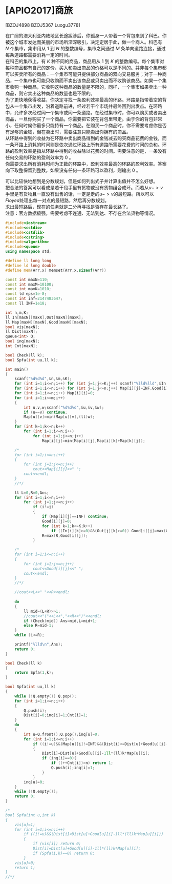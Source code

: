 # [APIO2017]商旅
[BZOJ4898 BZOJ5367 Luogu3778]

在广阔的澳大利亚内陆地区长途跋涉后，你孤身一人带着一个背包来到了科巴。你被这个城市发达而美丽的市场所深深吸引，决定定居于此，做一个商人。科巴有 $N$ 个集市，集市用从 $1$ 到 $N$ 的整数编号，集市之间通过 $M$ 条单向道路连接，通过每条道路都需要消耗一定的时间。  
在科巴的集市上，有 $K$ 种不同的商品，商品用从 $1$ 到 $K$ 的整数编号。每个集市对每种商品都有自己的定价，买入和卖出商品的价格可以是不同的。并非每个集市都可以买卖所有的商品：一个集市可能只提供部分商品的双向交易服务；对于一种商品，一个集市也可能只收购而不卖出该商品或只卖出而不收购该商品。如果一个集市收购一种商品，它收购这种商品的数量是不限的，同样，一个集市如果卖出一种商品，则它卖出这种商品的数量也是不限的。  
为了更快地获得收益，你决定寻找一条盈利效率最高的环路。环路是指带着空的背包从一个集市出发，沿着道路前进，经过若干个市场并最终回到出发点。在环路中，允许多次经过同一个集市或同一条道路。在经过集市时，你可以购买或者卖出商品，一旦你购买了一个商品，你需要把它装在背包里带走。由于你的背包非常小，任何时候你最多只能持有一个商品。在购买一个商品时，你不需要考虑你是否有足够的金钱，但在卖出时，需要注意只能卖出你拥有的商品。  
从环路中得到的收益为在环路中卖出商品得到的金钱减去购买商品花费的金钱，而一条环路上消耗的时间则是依次通过环路上所有道路所需要花费的时间的总和。环路的盈利效率是指从环路中得到的收益除以花费的时间。需要注意的是，一条没有任何交易的环路的盈利效率为 $0$ 。  
你需要求出所有消耗时间为正数的环路中，盈利效率最高的环路的盈利效率。答案向下取整保留到整数。如果没有任何一条环路可以盈利，则输出 0 。

可以比较快地想到是分数规划，但是如何列出式子并计算出值并不怎么好想。  
把合法的答案可以看成是若干段手里有货物或没有货物组合成环。而若从$u->v$手里是有货物且一直没有出售的话，一定是走的$u->v$的最短路。所以可以$Floyed$处理出每一对点的最短路，然后再分数规划。  
求出最短路后，现在的任务就是二分再寻找是否存在最长路了。  
注意：官方数据极强，需要考虑不连通、无法到达、不存在合法货物等情况。

```cpp
#include<iostream>
#include<cstdio>
#include<cstdlib>
#include<cstring>
#include<algorithm>
#include<queue>
using namespace std;

#define ll long long
#define ld long double
#define mem(Arr,x) memset(Arr,x,sizeof(Arr))

const int maxN=110;
const int maxM=10100;
const int maxK=1010;
const ld eps=1e-8;
const int inf=2147483647;
const ll INF=1e18;

int n,m,K;
ll In[maxN][maxK],Out[maxN][maxK];
ll Map[maxN][maxN],Good[maxN][maxN];
bool vis[maxN];
ll Dist[maxN];
queue<int> Q;
bool inq[maxN];
int Cnt[maxN];

bool Check(ll k);
bool Spfa(int uu,ll k);

int main()
{
    scanf("%d%d%d",&n,&m,&K);
    for (int i=1;i<=n;i++) for (int j=1;j<=K;j++) scanf("%lld%lld",&In[i][j],&Out[i][j]);
    for (int i=1;i<=n;i++) for (int j=1;j<=n;j++) Map[i][j]=INF,Good[i][j]=-INF;
    for (int i=1;i<=n;i++) Map[i][i]=0;
    for (int i=1;i<=m;i++)
    {
        int u,v,w;scanf("%d%d%d",&u,&v,&w);
        if (u==v) continue;
        Map[u][v]=min(Map[u][v],(ll)w);
    }
    for (int k=1;k<=n;k++)
        for (int i=1;i<=n;i++)
            for (int j=1;j<=n;j++)
                Map[i][j]=min(Map[i][j],Map[i][k]+Map[k][j]);

    /*
    for (int i=1;i<=n;i++)
    {
        for (int j=1;j<=n;j++)
            cout<<Map[i][j]<<" ";
        cout<<endl;
    }
    //*/

    ll L=0,R=0,Ans;
    for (int i=1;i<=n;i++)
        for (int j=1;j<=n;j++)
            if (i!=j)
            {
                if (Map[i][j]==INF) continue;
                Good[i][j]=0;
                for (int k=1;k<=K;k++)
                    if ((In[i][k]>=0)&&(Out[j][k]>=0)) Good[i][j]=max(Good[i][j],(ll)Out[j][k]-In[i][k]);
                R=max(R,Good[i][j]);
            }

	/*
	for (int i=1;i<=n;i++)
	{
		for (int j=1;j<=n;j++)
			cout<<Good[i][j]<<" ";
		cout<<endl;
	}
	//*/

	//cout<<L<<" "<<R<<endl;
	
    do
    {
        ll mid=(L+R)>>1;
        //cout<<"("<<L<<","<<R<<")"<<endl;
        if (Check(mid)) Ans=mid,L=mid+1;
        else R=mid-1;
    }
    while (L<=R);

    printf("%lld\n",Ans);
    return 0;
}

bool Check(ll k)
{
    return Spfa(1,k);
}

bool Spfa(int uu,ll k)
{
    while (!Q.empty()) Q.pop();
    for (int i=1;i<=n;i++)
    {
        Q.push(i);
        Dist[i]=0;inq[i]=1;Cnt[i]=1;
    }
    do
    {
        int u=Q.front();Q.pop();inq[u]=0;
        for (int i=1;i<=n;i++)
            if ((i!=u)&&(Map[u][i]!=INF)&&(Dist[i]<=Dist[u]+Good[u][i]-1ll*(ll)k*Map[u][i]))
            {
                Dist[i]=Dist[u]+Good[u][i]-1ll*(ll)k*Map[u][i];
                if (inq[i]==0){
					if ((++Cnt[i])>n) return 1;
                    Q.push(i);inq[i]=1;
                }
            }
        inq[u]=0;
    }
    while (!Q.empty());
    return 0;
}

/*
bool Spfa(int u,int k)
{
    vis[u]=1;
    for (int i=1;i<=n;i++)
        if ((i!=u)&&(Dist[i]<Dist[u]+Good[u][i]-1ll*(ll)k*Map[u][i]))
        {
            if (vis[i]) return 0;
            Dist[i]=Dist[u]+Good[u][i]-1ll*(ll)k*Map[u][i];
            if (Spfa(i,k)==0) return 0;
        }
    vis[u]=0;
    return 1;
}
//*/
```
